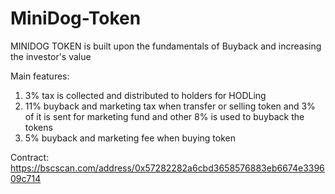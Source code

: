 # MiniDog-Token
MINIDOG TOKEN is built upon the fundamentals of Buyback and increasing the investor's value
    
Main features:
    
1) 3% tax is collected and distributed to holders for HODLing
2) 11% buyback and marketing tax when transfer or selling token and 3% of it is sent for marketing fund and other 8% is used to buyback the tokens
3) 5% buyback and marketing fee when buying token

Contract: https://bscscan.com/address/0x57282282a6cbd3658576883eb6674e339609c714
